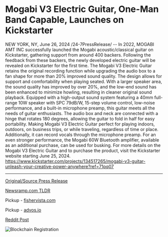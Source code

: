 # Mogabi V3 Electric Guitar, One-Man Band Capable, Launches on Kickstarter

NEW YORK, NY, June 26, 2024 /24-7PressRelease/ -- In 2022, MOGABI AMT INC successfully launched the Mogabi acoustic/classical guitar on Kickstarter, gathering support from around 400 backers. Following the feedback from these backers, the newly developed electric guitar will be revealed on Kickstarter for the first time.  The Mogabi V3 Electric Guitar retains the original recording function while upgrading the audio box to a fan shape for more than 20% improved sound quality.  The design allows for support and comfortability when playing seated. With a larger speaker area, the sound quality has improved by over 20%, and the low-end sound has been enhanced to minimize howling, resulting in cleaner original sound playback.  Equipped with a high-output sound system featuring a 40mm full-range 10W speaker with SPC 79dB/W, 15-step volume control, low-noise performance, and a built-in microphone preamp, this guitar meets all the needs of guitar enthusiasts. The audio box and neck are connected with a hinge that rotates 180 degrees, allowing the guitar to fold in half for easy portability. Making Mogabi V3 Electric Guitar perfect for playing indoors, outdoors, on business trips, or while traveling, regardless of time or place.  Additionally, it can record vocals through the microphone preamp. For an even stronger performance, the Mogabi 60W Bluetooth amplifier, available as an additional purchase, can be used for busking.  For more details on the Mogabi V3 Electric Guitar and to purchase the product, visit the Kickstarter website starting June 25, 2024. https://www.kickstarter.com/projects/134517265/mogabi-v3-guitar-unleash-your-creative-power-anywhere?ref=71pq07 

---

[Original/Source Press Release](https://www.24-7pressrelease.com/press-release/511995/mogabi-v3-electric-guitar-one-man-band-capable-launches-on-kickstarter)
                    

[Newsramp.com TLDR](https://newsramp.com/curated-news/mogabi-amt-inc-to-launch-mogabi-v3-electric-guitar-on-kickstarter/bcc45b8d094b70b4f113b8f6a8b396b3) 


Pickup - [fishervista.com](https://fishervista.com/en/mogabi-v3-electric-guitar-launches-on-kickstarter-promises-enhanced-sound-quality-and-portability/20244473)

Pickup - [advos.io](https://advos.io/en/mogabi-v3-electric-guitar-launches-on-kickstarter-offers-enhanced-features-and-portability/20244473)
 



[Reddit Post](https://www.reddit.com/r/Lifestyle_Culture/comments/1dosn5a/mogabi_amt_inc_to_launch_mogabi_v3_electric/) 



![Blockchain Registration](https://cdn.newsramp.app/24-7PressRelease/qrcode/246/26/goldo6uo.webp)